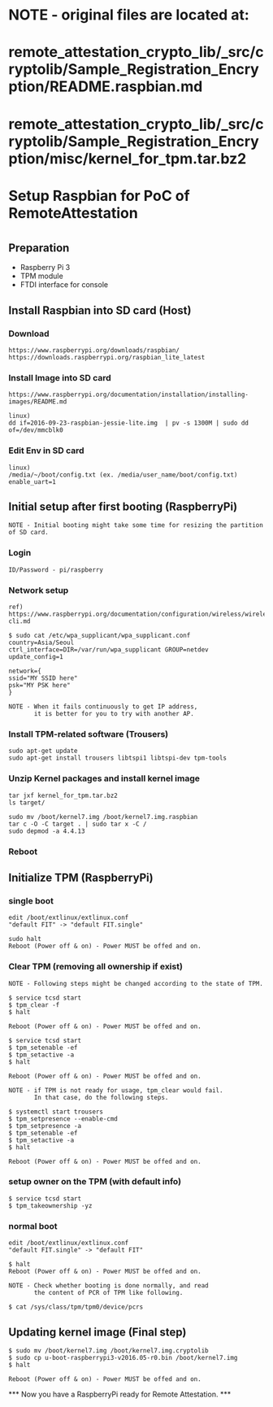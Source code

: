 # NOTE - original files are located at:
# remote_attestation_crypto_lib/_src/cryptolib/Sample_Registration_Encryption/README.raspbian.md
# remote_attestation_crypto_lib/_src/cryptolib/Sample_Registration_Encryption/misc/kernel_for_tpm.tar.bz2

#
# Setup Raspbian for PoC of RemoteAttestation
#

## Preparation
* Raspberry Pi 3
* TPM module
* FTDI interface for console


## Install Raspbian into SD card (Host)

### Download
    https://www.raspberrypi.org/downloads/raspbian/
    https://downloads.raspberrypi.org/raspbian_lite_latest

### Install Image into SD card
    https://www.raspberrypi.org/documentation/installation/installing-images/README.md

    linux)
    dd if=2016-09-23-raspbian-jessie-lite.img  | pv -s 1300M | sudo dd of=/dev/mmcblk0

### Edit Env in SD card

	linux)
	/media/~/boot/config.txt (ex. /media/user_name/boot/config.txt)
	enable_uart=1


## Initial setup after first booting (RaspberryPi)

	NOTE - Initial booting might take some time for resizing the partition of SD card.

### Login
	ID/Password - pi/raspberry

### Network setup
	ref) https://www.raspberrypi.org/documentation/configuration/wireless/wireless-cli.md

    $ sudo cat /etc/wpa_supplicant/wpa_supplicant.conf 
    country=Asia/Seoul
    ctrl_interface=DIR=/var/run/wpa_supplicant GROUP=netdev
    update_config=1

    network={
	ssid="MY SSID here"
	psk="MY PSK here"
    }

	NOTE - When it fails continuously to get IP address,
	       it is better for you to try with another AP.

### Install TPM-related software (Trousers)
    sudo apt-get update
    sudo apt-get install trousers libtspi1 libtspi-dev tpm-tools

### Unzip Kernel packages and install kernel image
    tar jxf kernel_for_tpm.tar.bz2
    ls target/

    sudo mv /boot/kernel7.img /boot/kernel7.img.raspbian
    tar c -O -C target . | sudo tar x -C /
    sudo depmod -a 4.4.13

### Reboot


## Initialize TPM (RaspberryPi)

### single boot
    edit /boot/extlinux/extlinux.conf
    "default FIT" -> "default FIT.single"

	sudo halt
	Reboot (Power off & on) - Power MUST be offed and on.

### Clear TPM (removing all ownership if exist)
	NOTE - Following steps might be changed according to the state of TPM.

	$ service tcsd start
	$ tpm_clear -f
	$ halt

	Reboot (Power off & on) - Power MUST be offed and on.

    $ service tcsd start
    $ tpm_setenable -ef
    $ tpm_setactive -a
    $ halt

	Reboot (Power off & on) - Power MUST be offed and on.

	NOTE - if TPM is not ready for usage, tpm_clear would fail.
	       In that case, do the following steps.

	$ systemctl start trousers
	$ tpm_setpresence --enable-cmd
	$ tpm_setpresence -a
	$ tpm_setenable -ef
	$ tpm_setactive -a
	$ halt

	Reboot (Power off & on) - Power MUST be offed and on.

### setup owner on the TPM (with default info)
  
    $ service tcsd start
    $ tpm_takeownership -yz

### normal boot

    edit /boot/extlinux/extlinux.conf
    "default FIT.single" -> "default FIT"

    $ halt
	Reboot (Power off & on) - Power MUST be offed and on.

	NOTE - Check whether booting is done normally, and read
	       the content of PCR of TPM like following.

	$ cat /sys/class/tpm/tpm0/device/pcrs


## Updating kernel image (Final step)

    $ sudo mv /boot/kernel7.img /boot/kernel7.img.cryptolib
	$ sudo cp u-boot-raspberrypi3-v2016.05-r0.bin /boot/kernel7.img
	$ halt

	Reboot (Power off & on) - Power MUST be offed and on.


*** Now you have a RaspberryPi ready for Remote Attestation. ***


